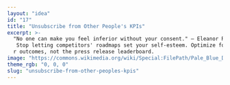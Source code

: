 ```yaml
---
layout: "idea"
id: "17"
title: "Unsubscribe from Other People's KPIs"
excerpt: >-
  "No one can make you feel inferior without your consent." — Eleanor Roosevelt.
   Stop letting competitors' roadmaps set your self‑esteem. Optimize for custome
  r outcomes, not the press release leaderboard.
image: "https://commons.wikimedia.org/wiki/Special:FilePath/Pale_Blue_Dot_from_Voyager_1_-_PIA23645.png"
theme_rgb: "0, 0, 0"
slug: "unsubscribe-from-other-peoples-kpis"
---
```

<!-- TODO: Paste the full body content for this idea here. -->
